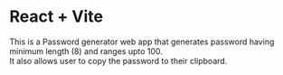 # React + Vite

This is a Password generator web app that generates password having minimum length (8) and ranges upto 100. 
<br/>
It also allows user to copy the password to their clipboard.


